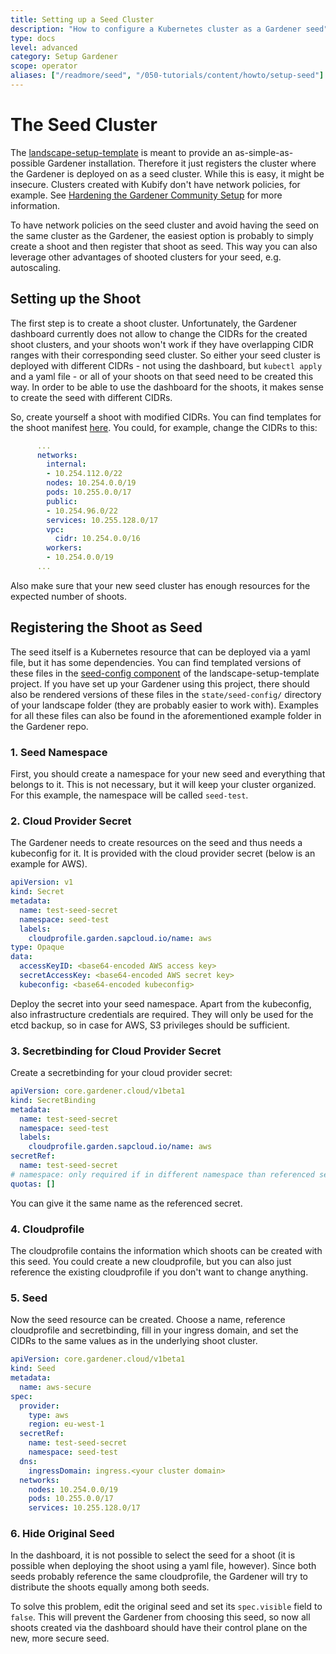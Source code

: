 ```yaml
---
title: Setting up a Seed Cluster
description: "How to configure a Kubernetes cluster as a Gardener seed"
type: docs
level: advanced
category: Setup Gardener
scope: operator
aliases: ["/readmore/seed", "/050-tutorials/content/howto/setup-seed"]
---
```


# The Seed Cluster

The [landscape-setup-template](https://github.com/gardener/landscape-setup-template) is meant to provide an as-simple-as-possible Gardener installation. Therefore it just registers the cluster where the Gardener is deployed on as a seed cluster. While this is easy, it might be insecure. Clusters created with Kubify don't have network policies, for example. See [Hardening the Gardener Community Setup](/readmore/hardening) for more information. 

To have network policies on the seed cluster and avoid having the seed on the same cluster as the Gardener, the easiest option is probably to simply create a shoot and then register that shoot as seed. This way you can also leverage other advantages of shooted clusters for your seed, e.g. autoscaling.

## Setting up the Shoot

The first step is to create a shoot cluster. Unfortunately, the Gardener dashboard currently does not allow to change the CIDRs for the created shoot clusters, and your shoots won't work if they have overlapping CIDR ranges with their corresponding seed cluster. So either your seed cluster is deployed with different CIDRs - not using the dashboard, but `kubectl apply` and a yaml file - or all of your shoots on that seed need to be created this way. In order to be able to use the dashboard for the shoots, it makes sense to create the seed with different CIDRs. 

So, create yourself a shoot with modified CIDRs. You can find templates for the shoot manifest [here](https://github.com/gardener/gardener/tree/master/example). You could, for example, change the CIDRs to this:

```yaml
      ...
      networks:
        internal:
        - 10.254.112.0/22
        nodes: 10.254.0.0/19
        pods: 10.255.0.0/17
        public:
        - 10.254.96.0/22
        services: 10.255.128.0/17
        vpc:
          cidr: 10.254.0.0/16
        workers:
        - 10.254.0.0/19
      ...
```

Also make sure that your new seed cluster has enough resources for the expected number of shoots.


## Registering the Shoot as Seed

The seed itself is a Kubernetes resource that can be deployed via a yaml file, but it has some dependencies. You can find templated versions of these files in the [seed-config component](https://github.com/gardener/landscape-setup/tree/0.5.0/components/seed-config) of the landscape-setup-template project. If you have set up your Gardener using this project, there should also be rendered versions of these files in the `state/seed-config/` directory of your landscape folder (they are probably easier to work with). Examples for all these files can also be found in the aforementioned example folder in the Gardener repo. 

### 1. Seed Namespace 

First, you should create a namespace for your new seed and everything that belongs to it. This is not necessary, but it will keep your cluster organized. For this example, the namespace will be called `seed-test`.

### 2. Cloud Provider Secret

The Gardener needs to create resources on the seed and thus needs a kubeconfig for it. It is provided with the cloud provider secret (below is an example for AWS).

```yaml
apiVersion: v1
kind: Secret
metadata:
  name: test-seed-secret
  namespace: seed-test
  labels:
    cloudprofile.garden.sapcloud.io/name: aws 
type: Opaque
data:
  accessKeyID: <base64-encoded AWS access key>
  secretAccessKey: <base64-encoded AWS secret key>
  kubeconfig: <base64-encoded kubeconfig>
```

Deploy the secret into your seed namespace. Apart from the kubeconfig, also infrastructure credentials are required. They will only be used for the etcd backup, so in case for AWS, S3 privileges should be sufficient. 

### 3. Secretbinding for Cloud Provider Secret

Create a secretbinding for your cloud provider secret:

```yaml
apiVersion: core.gardener.cloud/v1beta1
kind: SecretBinding
metadata:
  name: test-seed-secret
  namespace: seed-test
  labels:
    cloudprofile.garden.sapcloud.io/name: aws
secretRef:
  name: test-seed-secret
# namespace: only required if in different namespace than referenced secret
quotas: []
```

You can give it the same name as the referenced secret. 

### 4. Cloudprofile 

The cloudprofile contains the information which shoots can be created with this seed. You could create a new cloudprofile, but you can also just reference the existing cloudprofile if you don't want to change anything. 

### 5. Seed

Now the seed resource can be created. Choose a name, reference cloudprofile and secretbinding, fill in your ingress domain, and set the CIDRs to the same values as in the underlying shoot cluster. 

```yaml
apiVersion: core.gardener.cloud/v1beta1
kind: Seed
metadata:
  name: aws-secure
spec:
  provider:
    type: aws
    region: eu-west-1
  secretRef:
    name: test-seed-secret
    namespace: seed-test
  dns:
    ingressDomain: ingress.<your cluster domain>
  networks:
    nodes: 10.254.0.0/19
    pods: 10.255.0.0/17
    services: 10.255.128.0/17
```

### 6. Hide Original Seed

In the dashboard, it is not possible to select the seed for a shoot (it is possible when deploying the shoot using a yaml file, however). Since both seeds probably reference the same cloudprofile, the Gardener will try to distribute the shoots equally among both seeds. 

To solve this problem, edit the original seed and set its `spec.visible` field to `false`. This will prevent the Gardener from choosing this seed, so now all shoots created via the dashboard should have their control plane on the new, more secure seed.